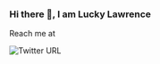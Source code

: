 ### Hi there 👋, I am Lucky Lawrence

Reach me at

![Twitter URL](https://img.shields.io/twitter/url?label=%40lawrencelucky&style=social&url=https%3A%2F%2Ftwitter.com%2F_lawrencelucky)

<!--
**lawrencelucky/lawrencelucky** is a ✨ _special_ ✨ repository because its `README.md` (this file) appears on your GitHub profile.

Here are some ideas to get you started:

- 🔭 I’m currently working on ...
- 🌱 I’m currently learning ...
- 👯 I’m looking to collaborate on ...
- 🤔 I’m looking for help with ...
- 💬 Ask me about ...
- 📫 How to reach me: ...
- 😄 Pronouns: ...
- ⚡ Fun fact: ...
-->
